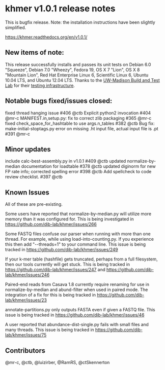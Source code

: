 <!--
   This file is part of khmer, https://github.com/dib-lab/khmer/, and is
   Copyright (C) 2014 Michigan State University
   It is licensed under the three-clause BSD license; see LICENSE.
   Contact: khmer-project@idyll.org
   
   Redistribution and use in source and binary forms, with or without
   modification, are permitted provided that the following conditions are
   met:
   
    * Redistributions of source code must retain the above copyright
      notice, this list of conditions and the following disclaimer.
   
    * Redistributions in binary form must reproduce the above
      copyright notice, this list of conditions and the following
      disclaimer in the documentation and/or other materials provided
      with the distribution.
   
    * Neither the name of the Michigan State University nor the names
      of its contributors may be used to endorse or promote products
      derived from this software without specific prior written
      permission.
   
   THIS SOFTWARE IS PROVIDED BY THE COPYRIGHT HOLDERS AND CONTRIBUTORS
   "AS IS" AND ANY EXPRESS OR IMPLIED WARRANTIES, INCLUDING, BUT NOT
   LIMITED TO, THE IMPLIED WARRANTIES OF MERCHANTABILITY AND FITNESS FOR
   A PARTICULAR PURPOSE ARE DISCLAIMED. IN NO EVENT SHALL THE COPYRIGHT
   HOLDER OR CONTRIBUTORS BE LIABLE FOR ANY DIRECT, INDIRECT, INCIDENTAL,
   SPECIAL, EXEMPLARY, OR CONSEQUENTIAL DAMAGES (INCLUDING, BUT NOT
   LIMITED TO, PROCUREMENT OF SUBSTITUTE GOODS OR SERVICES; LOSS OF USE,
   DATA, OR PROFITS; OR BUSINESS INTERRUPTION) HOWEVER CAUSED AND ON ANY
   THEORY OF LIABILITY, WHETHER IN CONTRACT, STRICT LIABILITY, OR TORT
   (INCLUDING NEGLIGENCE OR OTHERWISE) ARISING IN ANY WAY OUT OF THE USE
   OF THIS SOFTWARE, EVEN IF ADVISED OF THE POSSIBILITY OF SUCH DAMAGE.
-->

# khmer v1.0.1 release notes

This is bugfix release. Note: the installation instructions have been slightly simplified.

https://khmer.readthedocs.org/en/v1.0.1/

## New items of note:

This release successfully installs and passes its unit tests on Debian 6.0 "Squeeze", Debian 7.0 "Wheezy", Fedora 19, OS X 7 "Lion", OS X 8 "Mountain Lion", Red Hat Enterprise Linux 6, Scientific Linux 6, Ubuntu 10.04 LTS, and Ubuntu 12.04 LTS. Thanks to the [UW-Madison Build and Test Lab](https://www.batlab.org/) for their [testing infrastructure](http://submit-1.batlab.org/nmi/results/details?runID=247153).

## Notable bugs fixed/issues closed:

fixed thread hanging issue #406 @ctb
Explicit python2 invocation #404 @mr-c 
MANIFEST.in,setup.py: fix to correct zlib packaging #365 @mr-c 
fixed check_space_for_hashtable to use args.n_tables #382 @ctb 
Bug fix: make-initial-stoptags.py error on missing .ht input file, actual input file is .pt #391 @mr-c 

## Minor updates

include calc-best-assembly.py in v1.0.1 #409 @ctb 
updated normalize-by-median documentation for loadtable #378 @ctb 
updated diginorm for new FP rate info; corrected spelling error #398 @ctb
Add spellcheck to code review checklist. #397 @ctb

## Known Issues

All of these are pre-existing.

Some users have reported that normalize-by-median.py will utilize more
memory than it was configured for. This is being investigated in
https://github.com/dib-lab/khmer/issues/266

Some FASTQ files confuse our parser when running with more than one thread.
For example, while using load-into-counting.py. If you experience this then
add "--threads=1" to your command line. This issue is being tracked in
https://github.com/dib-lab/khmer/issues/249

If your k-mer table (hashfile) gets truncated, perhaps from a full filesystem, then our
tools currently will get stuck. This is being tracked in https://github.com/dib-lab/khmer/issues/247 and https://github.com/dib-lab/khmer/issues/246

Paired-end reads from Casava 1.8 currently require renaming for use in
normalize-by-median and abund-filter when used in paired mode. The
integration of a fix for this is being tracked in https://github.com/dib-lab/khmer/issues/23

annotate-partitions.py only outputs FASTA even if given a FASTQ file. This
issue is being tracked in https://github.com/dib-lab/khmer/issues/46

A user reported that abundance-dist-single.py fails with small files and many
threads. This issue is being tracked in https://github.com/dib-lab/khmer/issues/75

## Contributors

@mr-c, @ctb, @luizirber, @RamRS, @ctSkennerton
